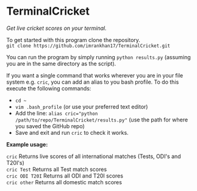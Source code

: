 # TerminalCricket
_Get live cricket scores on your terminal._

To get started with this program clone the repository.  
`git clone https://github.com/imrankhan17/TerminalCricket.git`

You can run the program by simply running `python results.py` (assuming you are in the same directory as the script).

If you want a single command that works wherever you are in your file system e.g. `cric`, you can add an alias to you bash profile.  To do this execute the following commands:  
* `cd ~`  
* `vim .bash_profile` (or use your preferred text editor)  
* Add the line: `alias cric="python /path/to/repo/TerminalCricket/results.py"` (use the path for where you saved the GitHub repo)  
* Save and exit and run `cric` to check it works.

__Example usage:__

`cric` Returns live scores of all international matches (Tests, ODI's and T20I's)  
`cric Test` Returns all Test match scores  
`cric ODI T20I` Returns all ODI and T20I scores  
`cric other` Returns all domestic match scores  
